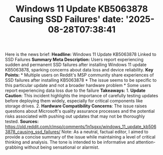 ﻿---
title: "Windows 11 Update KB5063878 Causing SSD Failures'
date: '2025-08-28T07:38:41"
category: "Markets"
summary: ""
slug: "windows 11 update kb5063878 causing ssd failures"
source_urls:
  - "https://old.reddit.com/r/msp/comments/1n1sgxx/windows_11_update_kb5063878_causing_ssd_failures/"
seo:
  title: "Windows 11 Update KB5063878 Causing SSD Failures | Hash n Hedge'
  description: '"
  keywords: ["news", "markets", "brief"]
---
Here is the news brief:  **Headline:** Windows 11 Update KB5063878 Linked to SSD Failures  **Summary Meta Description:** Users report experiencing sudden and permanent SSD failures after installing Windows 11 update KB5063878, sparking concerns about data loss and device reliability.  **Key Points:**  * Multiple users on Reddit's MSP community share experiences of SSD failures after installing KB5063878 * The issue seems to be specific to this particular update and not a broader hardware problem * Some users report experiencing data loss due to the failure  **Takeaways:**  1. **Update Caution**: This incident highlights the importance of carefully testing updates before deploying them widely, especially for critical components like storage drives. 2. **Hardware Compatibility Concerns**: The issue raises questions about Microsoft's quality assurance processes and the potential risks associated with pushing out updates that may not be thoroughly tested.  **Sources:** https://old.reddit.com/r/msp/comments/1n1sgxx/windows_11_update_kb5063878_causing_ssd_failures/  Note: As a neutral, factual editor, I aimed to provide a concise summary of the issue while maintaining a level of critical thinking and analysis. The tone is intended to be informative and attention-grabbing without being sensational or alarmist. 
